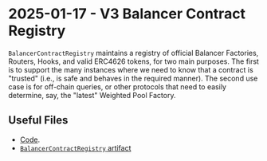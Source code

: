 # 2025-01-17 - V3 Balancer Contract Registry

`BalancerContractRegistry` maintains a registry of official Balancer Factories, Routers, Hooks, and valid ERC4626 tokens, for two main purposes. The first is to support the many instances where we need to know that a contract is "trusted" (i.e., is safe and behaves in the required manner). The second use case is for off-chain queries, or other protocols that need to easily determine, say, the "latest" Weighted Pool Factory.

## Useful Files

- [Code](https://github.com/balancer/balancer-v3-monorepo/commit/aa29cf2267ef1754c365938d96da908d22a1832f).
- [`BalancerContractRegistry` artifact](./artifact/BalancerContractRegistry.json)
